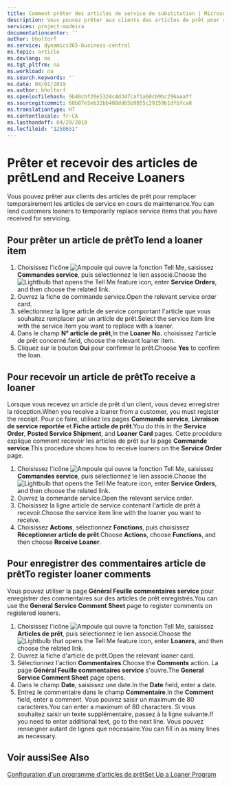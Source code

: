 ```yaml
---
title: Comment prêter des articles de service de substitution | Microsoft Docs
description: Vous pouvez prêter aux clients des articles de prêt pour remplacer temporairement les articles de service en cours de maintenance.
services: project-madeira
documentationcenter: ''
author: bholtorf
ms.service: dynamics365-business-central
ms.topic: article
ms.devlang: na
ms.tgt_pltfrm: na
ms.workload: na
ms.search.keywords: ''
ms.date: 04/01/2019
ms.author: bholtorf
ms.openlocfilehash: 9b48cbf20e5324c4d347caf1a60cb9bc296aaaff
ms.sourcegitcommit: 60b87e5eb32bb408dd65b9855c29159b1dfbfca8
ms.translationtype: HT
ms.contentlocale: fr-CA
ms.lasthandoff: 04/29/2019
ms.locfileid: "1250651"
---
```

# <a name="lend-and-receive-loaners"></a><span data-ttu-id="3cca2-103">Prêter et recevoir des articles de prêt</span><span class="sxs-lookup"><span data-stu-id="3cca2-103">Lend and Receive Loaners</span></span>
<span data-ttu-id="3cca2-104">Vous pouvez prêter aux clients des articles de prêt pour remplacer temporairement les articles de service en cours de maintenance.</span><span class="sxs-lookup"><span data-stu-id="3cca2-104">You can lend customers loaners to temporarily replace service items that you have received for servicing.</span></span>  
  
## <a name="to-lend-a-loaner-item"></a><span data-ttu-id="3cca2-105">Pour prêter un article de prêt</span><span class="sxs-lookup"><span data-stu-id="3cca2-105">To lend a loaner item</span></span>    
1. <span data-ttu-id="3cca2-106">Choisissez l'icône ![Ampoule qui ouvre la fonction Tell Me](media/ui-search/search_small.png "Dites-moi ce que vous voulez faire"), saisissez **Commandes service**, puis sélectionnez le lien associé.</span><span class="sxs-lookup"><span data-stu-id="3cca2-106">Choose the ![Lightbulb that opens the Tell Me feature](media/ui-search/search_small.png "Tell me what you want to do") icon, enter **Service Orders**, and then choose the related link.</span></span>  
2. <span data-ttu-id="3cca2-107">Ouvrez la fiche de commande service.</span><span class="sxs-lookup"><span data-stu-id="3cca2-107">Open the relevant service order card.</span></span>  
3. <span data-ttu-id="3cca2-108">sélectionnez la ligne article de service comportant l'article que vous souhaitez remplacer par un article de prêt.</span><span class="sxs-lookup"><span data-stu-id="3cca2-108">Select the service item line with the service item you want to replace with a loaner.</span></span>  
4. <span data-ttu-id="3cca2-109">Dans le champ **N° article de prêt**,</span><span class="sxs-lookup"><span data-stu-id="3cca2-109">In the **Loaner No.**</span></span> <span data-ttu-id="3cca2-110">choisissez l'article de prêt concerné.</span><span class="sxs-lookup"><span data-stu-id="3cca2-110">field, choose the relevant loaner item.</span></span>  
5. <span data-ttu-id="3cca2-111">Cliquez sur le bouton **Oui** pour confirmer le prêt.</span><span class="sxs-lookup"><span data-stu-id="3cca2-111">Choose **Yes** to confirm the loan.</span></span>  

## <a name="to-receive-a-loaner"></a><span data-ttu-id="3cca2-112">Pour recevoir un article de prêt</span><span class="sxs-lookup"><span data-stu-id="3cca2-112">To receive a loaner</span></span>  
<span data-ttu-id="3cca2-113">Lorsque vous recevez un article de prêt d'un client, vous devez enregistrer la réception.</span><span class="sxs-lookup"><span data-stu-id="3cca2-113">When you receive a loaner from a customer, you must register the receipt.</span></span> <span data-ttu-id="3cca2-114">Pour ce faire, utilisez les pages **Commande service**, **Livraison de service reportée** et **Fiche article de prêt**.</span><span class="sxs-lookup"><span data-stu-id="3cca2-114">You do this in the **Service Order**, **Posted Service Shipment**, and **Loaner Card** pages.</span></span> <span data-ttu-id="3cca2-115">Cette procédure explique comment recevoir les articles de prêt sur la page **Commande service**.</span><span class="sxs-lookup"><span data-stu-id="3cca2-115">This procedure shows how to receive loaners on the **Service Order** page.</span></span>  
  
1. <span data-ttu-id="3cca2-116">Choisissez l'icône ![Ampoule qui ouvre la fonction Tell Me](media/ui-search/search_small.png "Dites-moi ce que vous voulez faire"), saisissez **Commandes service**, puis sélectionnez le lien associé.</span><span class="sxs-lookup"><span data-stu-id="3cca2-116">Choose the ![Lightbulb that opens the Tell Me feature](media/ui-search/search_small.png "Tell me what you want to do") icon, enter **Service Orders**, and then choose the related link.</span></span>  
2. <span data-ttu-id="3cca2-117">Ouvrez la commande service.</span><span class="sxs-lookup"><span data-stu-id="3cca2-117">Open the relevant service order.</span></span>  
3. <span data-ttu-id="3cca2-118">Choisissez la ligne article de service contenant l'article de prêt à recevoir.</span><span class="sxs-lookup"><span data-stu-id="3cca2-118">Choose the service item line with the loaner you want to receive.</span></span>  
4. <span data-ttu-id="3cca2-119">Choisissez **Actions**, sélectionnez **Fonctions**, puis choisissez **Réceptionner article de prêt**.</span><span class="sxs-lookup"><span data-stu-id="3cca2-119">Choose **Actions**, choose **Functions**, and then choose **Receive Loaner**.</span></span>  

## <a name="to-register-loaner-comments"></a><span data-ttu-id="3cca2-120">Pour enregistrer des commentaires article de prêt</span><span class="sxs-lookup"><span data-stu-id="3cca2-120">To register loaner comments</span></span>  
<span data-ttu-id="3cca2-121">Vous pouvez utiliser la page **Général Feuille commentaires service** pour enregistrer des commentaires sur des articles de prêt enregistrés.</span><span class="sxs-lookup"><span data-stu-id="3cca2-121">You can use the **General Service Comment Sheet** page to register comments on registered loaners.</span></span>  
  
1. <span data-ttu-id="3cca2-122">Choisissez l'icône ![Ampoule qui ouvre la fonction Tell Me](media/ui-search/search_small.png "Dites-moi ce que vous voulez faire"), saisissez **Articles de prêt**, puis sélectionnez le lien associé.</span><span class="sxs-lookup"><span data-stu-id="3cca2-122">Choose the ![Lightbulb that opens the Tell Me feature](media/ui-search/search_small.png "Tell me what you want to do") icon, enter **Loaners**, and then choose the related link.</span></span>  
2. <span data-ttu-id="3cca2-123">Ouvrez la fiche d'article de prêt.</span><span class="sxs-lookup"><span data-stu-id="3cca2-123">Open the relevant loaner card.</span></span>  
3. <span data-ttu-id="3cca2-124">Sélectionnez l'action **Commentaires**.</span><span class="sxs-lookup"><span data-stu-id="3cca2-124">Choose the **Comments** action.</span></span> <span data-ttu-id="3cca2-125">La page **Général Feuille commentaires service** s'ouvre.</span><span class="sxs-lookup"><span data-stu-id="3cca2-125">The **General Service Comment Sheet** page opens.</span></span>  
4. <span data-ttu-id="3cca2-126">Dans le champ **Date**, saisissez une date.</span><span class="sxs-lookup"><span data-stu-id="3cca2-126">In the **Date** field, enter a date.</span></span>  
5. <span data-ttu-id="3cca2-127">Entrez le commentaire dans le champ **Commentaire**.</span><span class="sxs-lookup"><span data-stu-id="3cca2-127">In the **Comment** field, enter a comment.</span></span> <span data-ttu-id="3cca2-128">Vous pouvez saisir un maximum de 80 caractères.</span><span class="sxs-lookup"><span data-stu-id="3cca2-128">You can enter a maximum of 80 characters.</span></span> <span data-ttu-id="3cca2-129">Si vous souhaitez saisir un texte supplémentaire, passez à la ligne suivante.</span><span class="sxs-lookup"><span data-stu-id="3cca2-129">If you need to enter additional text, go to the next line.</span></span> <span data-ttu-id="3cca2-130">Vous pouvez renseigner autant de lignes que nécessaire.</span><span class="sxs-lookup"><span data-stu-id="3cca2-130">You can fill in as many lines as necessary.</span></span>  
  
## <a name="see-also"></a><span data-ttu-id="3cca2-131">Voir aussi</span><span class="sxs-lookup"><span data-stu-id="3cca2-131">See Also</span></span>  
[<span data-ttu-id="3cca2-132">Configuration d'un programme d'articles de prêt</span><span class="sxs-lookup"><span data-stu-id="3cca2-132">Set Up a Loaner Program</span></span>](service-how-setup-loaner-program.md)   
